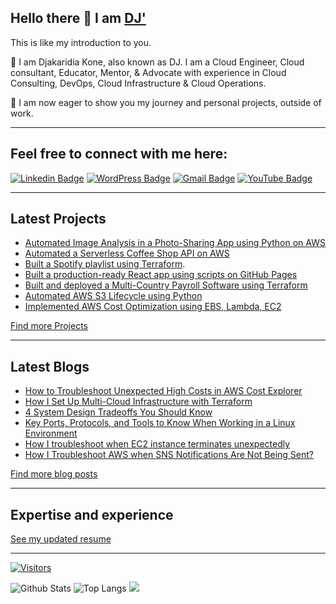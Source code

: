 ## Hello there 👋 I am [DJ'](https://cloudwithdj.com/)

This is like my introduction to you. 

🔭 I am Djakaridia Kone, also known as DJ. I am a Cloud Engineer, Cloud consultant, Educator, Mentor, & Advocate with experience in Cloud Consulting, DevOps, Cloud Infrastructure & Cloud Operations. 

🌱 I am now eager to show you my journey and personal projects, outside of work.


---

## Feel free to connect with me here:

[![Linkedin Badge](https://img.shields.io/badge/-LinkedIn-blue?style=flat-square&logo=Linkedin&logoColor=white&link=https://www.linkedin.com/in/djakaridiakone/)](https://www.linkedin.com/in/djakaridiakone/)
[![WordPress Badge](https://img.shields.io/badge/Website-21759B?style=flat-square&logo=wordpress&logoColor=white&link=https://cloudwithdj.com)](https://cloudwithdj.com)
[![Gmail Badge](https://img.shields.io/badge/-Email-c14438?style=flat-square&logo=Gmail&logoColor=white&link=mailto:djkone2025@gmail.com)](mailto:djkone2025@gmail.com)
[![YouTube Badge](https://img.shields.io/badge/Newsletter-FF0000?style=flat-square&logo=convertkit&logoColor=white&link=https://www.whatsnewcloud.com/)](https://www.whatsnewcloud.com/)


---

## Latest Projects

- [Automated Image Analysis in a Photo-Sharing App using Python on AWS](https://github.com/djcloudking/photo-sharing-application-project)
- [Automated a Serverless Coffee Shop API on AWS](https://github.com/djcloudking/coffee-shop-crud-api-node-js-project)
- [Built a Spotify playlist using Terraform](https://cloudwithdj.com/creating-a-spotify-playlist-with-terraform/).
- [Built a production-ready React app using scripts on GitHub Pages](https://cloudwithdj.com/i-built-a-production-ready-react-app-and-deployed-it-with-github-pages/)
- [Built and deployed a Multi-Country Payroll Software using Terraform](https://github.com/djcloudking/terraform-projects/tree/main/13_Hybrid%20cloud%20deployment)
- [Automated AWS S3 Lifecycle using Python](https://github.com/djcloudking/automate-s3-lifecycle-policies)
- [Implemented AWS Cost Optimization using EBS, Lambda, EC2](https://github.com/djcloudking/aws-cost-optimization-with-ebs-snapshot-and-lambda-project)

[Find more Projects ](https://github.com/djcloudking?tab=repositories)


---

## Latest Blogs

- <a href="https://cloudwithdj.com/how-to-troubleshoot-unexpected-high-costs-in-aws-cost-explorer/"> How to Troubleshoot Unexpected High Costs in AWS Cost Explorer </a>
- <a href="https://cloudwithdj.com/how-i-set-up-multi-cloud-infrastructure-with-terraform/"> How I Set Up Multi-Cloud Infrastructure with Terraform</a>
- <a href="https://cloudwithdj.com/4-system-design-tradeoffs-you-should-know/"> 4 System Design Tradeoffs You Should Know </a>
- <a href="https://cloudwithdj.com/key-ports-protocols-and-tools-to-know-when-working-in-a-linux-environment/">Key Ports, Protocols, and Tools to Know When Working in a Linux Environment </a>
- <a href="https://cloudwithdj.com/how-i-troubleshoot-when-ec2-instance-terminates-unexpectedly/"> How I troubleshoot when EC2 instance terminates unexpectedly </a>
- <a href="https://cloudwithdj.com/how-i-troubleshoot-aws-when-sns-notifications-are-not-being-sent/"> How I Troubleshoot AWS when SNS Notifications Are Not Being Sent? </a>


[Find more blog posts](https://cloudwithdj.com.blog)
  

---

## Expertise and experience

[See my updated resume](https://github.com/djcloudking/resume-portfolio)


---

[![Visitors](https://api.visitorbadge.io/api/visitors?path=djcloudking%2Fdjcloudking&label=VISITORS&countColor=%23263759)](https://visitorbadge.io/status?path=djcloudking%2Fdjcloudking)

![Github Stats](https://github-readme-stats.vercel.app/api?username=djcloudking&count_private=true&show_icons=true&include_all_commits=true)
![Top Langs](https://github-readme-stats.vercel.app/api/top-langs/?username=djcloudking&hide=TeX&layout=compact) 
[![](https://github-profile-summary-cards.vercel.app/api/cards/most-commit-language?username=djcloudking&theme=default)](https://github.com/vn7n24fzkq/github-profile-summary-cards)
